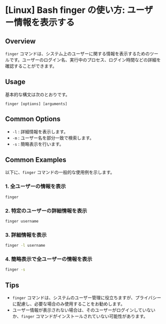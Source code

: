 # [Linux] Bash finger の使い方: ユーザー情報を表示する

## Overview
`finger` コマンドは、システム上のユーザーに関する情報を表示するためのツールです。ユーザーのログイン名、実行中のプロセス、ログイン時間などの詳細を確認することができます。

## Usage
基本的な構文は次のとおりです。

```
finger [options] [arguments]
```

## Common Options
- `-l` : 詳細情報を表示します。
- `-m` : ユーザー名を部分一致で検索します。
- `-s` : 簡略表示を行います。

## Common Examples
以下に、`finger` コマンドの一般的な使用例を示します。

### 1. 全ユーザーの情報を表示
```bash
finger
```

### 2. 特定のユーザーの詳細情報を表示
```bash
finger username
```

### 3. 詳細情報を表示
```bash
finger -l username
```

### 4. 簡略表示で全ユーザーの情報を表示
```bash
finger -s
```

## Tips
- `finger` コマンドは、システムのユーザー管理に役立ちますが、プライバシーに配慮し、必要な場合のみ使用することをお勧めします。
- ユーザー情報が表示されない場合は、そのユーザーがログインしていないか、`finger` コマンドがインストールされていない可能性があります。